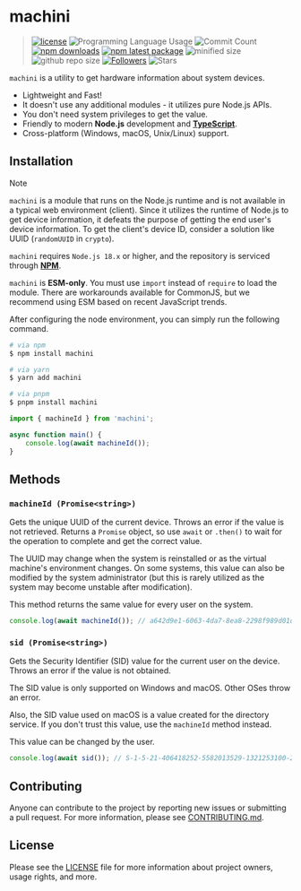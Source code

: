 # machini

> [![license](https://img.shields.io/badge/license-MIT-blue.svg)](https://github.com/jooy2/machini/blob/main/LICENSE) ![Programming Language Usage](https://img.shields.io/github/languages/top/jooy2/machini) ![Commit Count](https://img.shields.io/github/commit-activity/y/jooy2/machini) [![npm downloads](https://img.shields.io/npm/dm/machini.svg)](https://www.npmjs.com/package/machini) [![npm latest package](https://img.shields.io/npm/v/machini/latest.svg)](https://www.npmjs.com/package/machini) ![minified size](https://img.shields.io/bundlephobia/min/machini) ![github repo size](https://img.shields.io/github/repo-size/jooy2/machini) [![Followers](https://img.shields.io/github/followers/jooy2?style=social)](https://github.com/jooy2) ![Stars](https://img.shields.io/github/stars/jooy2/machini?style=social)

`machini` is a utility to get hardware information about system devices.

- Lightweight and Fast!
- It doesn't use any additional modules - it utilizes pure Node.js APIs.
- You don't need system privileges to get the value.
- Friendly to modern **Node.js** development and [**TypeScript**](https://www.typescriptlang.org).
- Cross-platform (Windows, macOS, Unix/Linux) support.

## Installation

> [!NOTE]
>
> `machini` is a module that runs on the Node.js runtime and is not available in a typical web environment (client). Since it utilizes the runtime of Node.js to get device information, it defeats the purpose of getting the end user's device information. To get the client's device ID, consider a solution like UUID (`randomUUID` in `crypto`).

`machini` requires `Node.js 18.x` or higher, and the repository is serviced through **[NPM](https://npmjs.com)**.

`machini` is **ESM-only**. You must use `import` instead of `require` to load the module. There are workarounds available for CommonJS, but we recommend using ESM based on recent JavaScript trends.

After configuring the node environment, you can simply run the following command.

```bash
# via npm
$ npm install machini

# via yarn
$ yarn add machini

# via pnpm
$ pnpm install machini
```

```javascript
import { machineId } from 'machini';

async function main() {
	console.log(await machineId());
}
```

## Methods

### `machineId (Promise<string>)`

Gets the unique UUID of the current device. Throws an error if the value is not retrieved. Returns a `Promise` object, so use `await` or `.then()` to wait for the operation to complete and get the correct value.

The UUID may change when the system is reinstalled or as the virtual machine's environment changes. On some systems, this value can also be modified by the system administrator (but this is rarely utilized as the system may become unstable after modification).

This method returns the same value for every user on the system.

```javascript
console.log(await machineId()); // a642d9e1-6063-4da7-8ea8-2298f989d01d
```

### `sid (Promise<string>)`

Gets the Security Identifier (SID) value for the current user on the device. Throws an error if the value is not obtained.

The SID value is only supported on Windows and macOS. Other OSes throw an error.

Also, the SID value used on macOS is a value created for the directory service. If you don't trust this value, use the `machineId` method instead.

This value can be changed by the user.

```javascript
console.log(await sid()); // S-1-5-21-406418252-5582013529-1321253100-2001
```

## Contributing

Anyone can contribute to the project by reporting new issues or submitting a pull request. For more information, please see [CONTRIBUTING.md](CONTRIBUTING.md).

## License

Please see the [LICENSE](LICENSE) file for more information about project owners, usage rights, and more.

